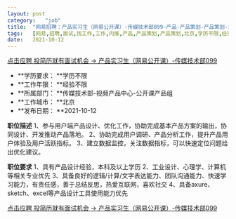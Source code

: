 ```yaml
---
layout:	post
category:	"job"
title:	"网易招聘：产品实习生（网易公开课）-传媒技术部099-产品-产品策划-产品策划-北京学历不限经验不限"
tags:	[网易,招聘,面试,找工作,工作,内推,产品,产品策划,产品策划,北京,学历不限,经验不限]
date:	2021-10-12
---
```


[点击应聘 投简历就有面试机会 -> 产品实习生（网易公开课）-传媒技术部099](http://mobile.bole.netease.com/bole/boleDetail?id=34578&employeeId=346f03c3cda5f04c&key=all)



- **学历要求： **学历不限
- **工作年限： **经验不限
- **所属部门： **传媒技术部-视频产品中心-公开课产品组
- **工作城市： **北京
- **发布日期： **2021-10-12



**职位描述**
1、参与用户端产品设计、优化工作，协助完成基本产品方案的输出，协同设计、开发推动产品落地。
2、协助完成用户调研、产品分析工作，提升产品用户体验及用户活跃指标。
3、建立数据监控，关注数据指标，可以快速定位问题给出优化建议。



**职位要求**
1、具有产品设计经验，本科及以上学历
2、工业设计、心理学、计算机等相关专业优先
3、具备良好的逻辑/计算/文字表达能力、团队沟通能力、快速学习能力，有责任感，善于总结反思，热爱互联网，喜欢社交
4、具备axure、sketch、excel等产品设计工具使用能力优先



[点击应聘 投简历就有面试机会 -> 产品实习生（网易公开课）-传媒技术部099](http://mobile.bole.netease.com/bole/boleDetail?id=34578&employeeId=346f03c3cda5f04c&key=all)